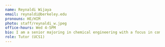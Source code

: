 ```yaml
---
name: Reynaldi Wijaya
email: reynaldi@berkeley.edu
pronouns: HE/HIM
photo: staff/reynaldi_w.jpeg
office-hours: Wed 4-5PM
bio: I am a senior majoring in chemical engineering with a focus in computational modeling and clean energy field.
role: Tutor (UCS1)
---
```

